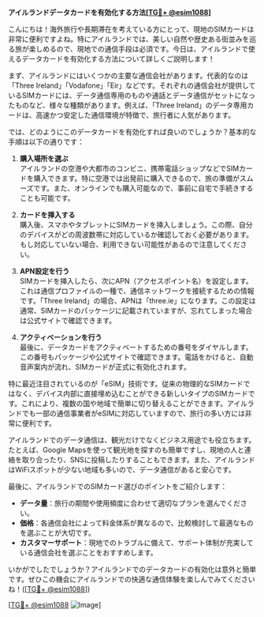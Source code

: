 **アイルランドデータカードを有効化する方法[[TG💪+ @esim1088](https://t.me/s/esim1088)]**

こんにちは！海外旅行や長期滞在を考えている方にとって、現地のSIMカードは非常に便利ですよね。特にアイルランドでは、美しい自然や歴史ある街並みを巡る旅が楽しめるので、現地での通信手段は必須です。今日は、アイルランドで使えるデータカードを有効化する方法について詳しくご説明します！

まず、アイルランドにはいくつかの主要な通信会社があります。代表的なのは「Three Ireland」「Vodafone」「Eir」などです。それぞれの通信会社が提供しているSIMカードには、データ通信専用のものや通話とデータ通信がセットになったものなど、様々な種類があります。例えば、「Three Ireland」のデータ専用カードは、高速かつ安定した通信環境が特徴で、旅行者に人気があります。

では、どのようにこのデータカードを有効化すれば良いのでしょうか？基本的な手順は以下の通りです：

1. **購入場所を選ぶ**  
アイルランドの空港や大都市のコンビニ、携帯電話ショップなどでSIMカードを購入できます。特に空港では出発前に購入できるので、旅の準備がスムーズです。また、オンラインでも購入可能なので、事前に自宅で手続きすることも可能です。

2. **カードを挿入する**  
購入後、スマホやタブレットにSIMカードを挿入しましょう。この際、自分のデバイスがどの周波数帯に対応しているか確認しておく必要があります。もし対応していない場合、利用できない可能性があるので注意してください。

3. **APN設定を行う**  
SIMカードを挿入したら、次にAPN（アクセスポイント名）を設定します。これは通信プロファイルの一種で、通信ネットワークを接続するための情報です。「Three Ireland」の場合、APNは「three.ie」になります。この設定は通常、SIMカードのパッケージに記載されていますが、忘れてしまった場合は公式サイトで確認できます。

4. **アクティベーションを行う**  
最後に、データカードをアクティベートするための番号をダイヤルします。この番号もパッケージや公式サイトで確認できます。電話をかけると、自動音声案内が流れ、SIMカードが正式に有効化されます。

特に最近注目されているのが「eSIM」技術です。従来の物理的なSIMカードではなく、デバイス内部に直接埋め込むことができる新しいタイプのSIMカードです。これにより、複数の国や地域で簡単に切り替えることができます。アイルランドでも一部の通信事業者がeSIMに対応していますので、旅行の多い方には非常に便利です。

アイルランドでのデータ通信は、観光だけでなくビジネス用途でも役立ちます。たとえば、Google Mapsを使って観光地を探すのも簡単ですし、現地の人と連絡を取り合ったり、SNSに投稿したりすることもできます。また、アイルランドはWiFiスポットが少ない地域も多いので、データ通信があると安心です。

最後に、アイルランドでのSIMカード選びのポイントをご紹介します：
- **データ量**：旅行の期間や使用頻度に合わせて適切なプランを選んでください。
- **価格**：各通信会社によって料金体系が異なるので、比較検討して最適なものを選ぶことが大切です。
- **カスタマーサポート**：現地でのトラブルに備えて、サポート体制が充実している通信会社を選ぶことをおすすめします。

いかがでしたでしょうか？アイルランドでのデータカードの有効化は意外と簡単です。ぜひこの機会にアイルランドでの快適な通信体験を楽しんでみてくださいね！([[TG💪+ @esim1088](https://t.me/s/esim1088)])

[[TG💪+ @esim1088](https://t.me/s/esim1088) ![Image](https://i.postimg.cc/Y0z9fWf4/image.png)]
